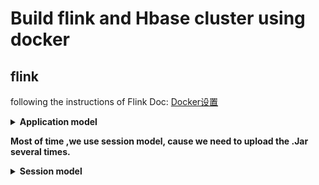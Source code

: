 # Build flink and Hbase cluster using docker
## flink
following the instructions of Flink Doc: [Docker设置](https://ci.apache.org/projects/flink/flink-docs-release-1.12/zh/deployment/resource-providers/standalone/docker.html)

<details>
<summary><strong>Application model</strong></summary>
Under the application model ,you need to specify the path of application package *.jar and the class name when you create the docker containers.
If you don't specify the right path and class name, cluster will fail when started.
docker-compose configuration should be like this:
```shell
 command: standalone-job --job-classname WordCount.jar
      - /home/xingzheng/Distributed-Operator/job/batch:/opt/flink/usrlib
```
</details>

**Most of time ,we use session model, cause we need to upload the .Jar several times.**
<details>
<summary><strong>Session model</strong></summary>
Under the session model, we can use multiple ways to start jobs, using web UI or CLI command.
CLI command like this:
```groovy
$ JOB_CLASS_NAME="com.job.ClassName"
$ JM_CONTAINER=$(docker ps --filter name=jobmanager --format={{.ID}}))
$ docker cp path/to/jar "${JM_CONTAINER}":/job.jar
$ docker exec -t -i "${JM_CONTAINER}" flink run -d -c ${JOB_CLASS_NAME} /job.jar
```

```groovy
    repositories {
        // for access from China, you may need to uncomment this line
        maven { url 'http://maven.aliyun.com/nexus/content/groups/public/' }
        mavenCentral()
        maven {
            url "https://repository.apache.org/content/repositories/snapshots/"
            mavenContent {
                snapshotsOnly()
            }
        }
    }
```

</details>

